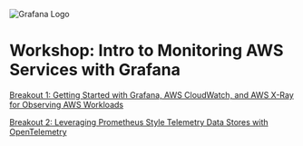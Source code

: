 ![Grafana Logo](logo.png)

# Workshop: Intro to Monitoring AWS Services with Grafana

[Breakout 1: Getting Started with Grafana, AWS CloudWatch, and AWS X-Ray for Observing AWS Workloads](./lab_1/lab_1_instructions.md)

[Breakout 2: Leveraging Prometheus Style Telemetry Data Stores with OpenTelemetry](./lab_2/lab_2_instructions.md)
